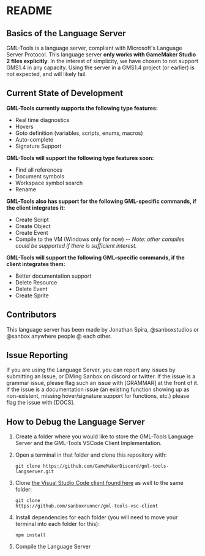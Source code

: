 # README

## Basics of the Language Server

GML-Tools is a language server, compliant with Microsoft's Language Server Protocol. This language server **only works with GameMaker Studio 2 files explicitly**. In the interest of simplicity, we have chosen to not support GMS1.4 in any capacity. Using the server in a GMS1.4 project (or earlier) is not expected, and will likely fail.

## Current State of Development

**GML-Tools currently supports the following type features:**

* Real time diagnostics
* Hovers
* Goto definition (variables, scripts, enums, macros)
* Auto-complete
* Signature Support

**GML-Tools will support the following type features soon:**

* Find all references
* Document symbols
* Workspace symbol search
* Rename

**GML-Tools also has support for the following GML-specific commands, if the client integrates it:**

* Create Script
* Create Object
* Create Event
* Compile to the VM (Windows only for now) -- *Note: other compiles could be supported if there is sufficient interest.*

**GML-Tools will support the following GML-specific commands, if the client integrates them:**

* Better documentation support
* Delete Resource
* Delete Event
* Create Sprite

## Contributors

This language server has been made by Jonathan Spira, @sanboxstudios or @sanbox anywhere people @ each other.

## Issue Reporting

If you are using the Language Server, you can report any issues by submitting an Issue, or DMing Sanbox on discord or twitter.
If the issue is a grammar issue, please flag such an issue with [GRAMMAR] at the front of it. If the issue is a documentation issue (an existing function showing up as non-existent, missing hover/signature support for functions, etc.) please flag the issue with [DOCS].

## How to Debug the Language Server

1. Create a folder where you would like to store the GML-Tools Language Server and the GML-Tools VSCode Client Implementation.

2. Open a terminal in that folder and clone this repository with:

    ```git
    git clone https://github.com/GameMakerDiscord/gml-tools-langserver.git
    ```

3. Clone [the Visual Studio Code client found here](https://github.com/user/repo/blob/branch/other_file.md) as well to the same folder:
    ```git
    git clone
    https://github.com/sanboxrunner/gml-tools-vsc-client
    ```
4. Install dependencies for each folder (you will need to move your terminal into each folder for this):

    ```npm
    npm install
    ```

5. Compile the Language Server